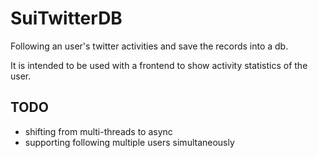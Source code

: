 # SuiTwitterDB

Following an user's twitter activities and save the records into a db.

It is intended to be used with a frontend to show activity statistics of the
user.

## TODO

- shifting from multi-threads to async
- supporting following multiple users simultaneously
